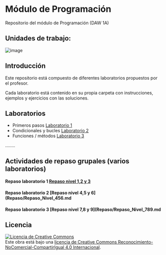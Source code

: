 # Módulo de Programación
Repositorio del módulo de Programación (DAW 1A)

## Unidades de trabajo:
![image](https://user-images.githubusercontent.com/91023374/133934743-b8542a8d-29b0-4f1f-b982-ce0fae00fbbf.png)

## Introducción
Este repositorio está compuesto de diferentes laboratorios propuestos por el profesor.

Cada laboratorio está contenido en su propia carpeta con instrucciones, ejemplos y ejercicios con las soluciones.

## Laboratorios
- Primeros pasos [Laboratorio 1](Lab1/Instrucciones_Lab1.md)
- Condicionales y bucles [Laboratorio 2](Lab2/Instrucciones_Lab2.md)
- Funciones / métodos [Laboratorio 3](Lab3/Instrucciones_Lab3.md)

........

## Actividades de repaso grupales (varios laboratorios)
#### Repaso laboratorio 1 [Repaso nivel 1,2 y 3](Repaso/Repaso_Nivel_123.md)
#### Repaso laboratorio 2 [Repaso nivel 4,5 y 6](Repaso/Repaso_Nivel_456.md
#### Repaso laboratorio 3 [Repaso nivel 7,8 y 9](Repaso/Repaso_Nivel_789.md

## Licencia

<a rel="license" href="http://creativecommons.org/licenses/by-nc-sa/4.0/"><img alt="Licencia de Creative Commons" style="border-width:0" src="https://i.creativecommons.org/l/by-nc-sa/4.0/88x31.png" /></a><br />Este obra está bajo una <a rel="license" href="http://creativecommons.org/licenses/by-nc-sa/4.0/">licencia de Creative Commons Reconocimiento-NoComercial-CompartirIgual 4.0 Internacional</a>.
